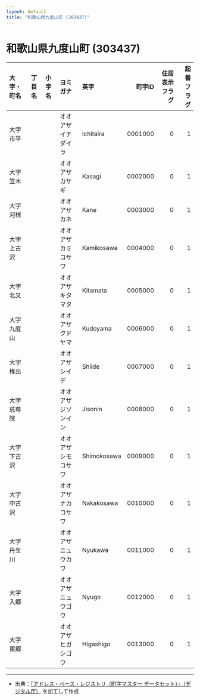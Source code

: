 ```yaml
---
layout: default
title: "和歌山県九度山町 (303437)"
---
```


# 和歌山県九度山町 (303437)

| 大字・町名 | 丁目名 | 小字名 | ヨミガナ | 英字 | 町字ID | 住居表示フラグ | 起番フラグ |
|:--------|:------|:------|:-----------------|:---------------------|--------:|----------:|--------:|
| 大字市平 |  |  | オオアザイチダイラ | Ichitaira | 0001000 | 0 | 1 |
| 大字笠木 |  |  | オオアザカサギ | Kasagi | 0002000 | 0 | 1 |
| 大字河根 |  |  | オオアザカネ | Kane | 0003000 | 0 | 1 |
| 大字上古沢 |  |  | オオアザカミコサワ | Kamikosawa | 0004000 | 0 | 1 |
| 大字北又 |  |  | オオアザキタマタ | Kitamata | 0005000 | 0 | 1 |
| 大字九度山 |  |  | オオアザクドヤマ | Kudoyama | 0006000 | 0 | 1 |
| 大字椎出 |  |  | オオアザシイデ | Shiide | 0007000 | 0 | 1 |
| 大字慈尊院 |  |  | オオアザジソンイン | Jisonin | 0008000 | 0 | 1 |
| 大字下古沢 |  |  | オオアザシモコサワ | Shimokosawa | 0009000 | 0 | 1 |
| 大字中古沢 |  |  | オオアザナカコサワ | Nakakosawa | 0010000 | 0 | 1 |
| 大字丹生川 |  |  | オオアザニュウカワ | Nyukawa | 0011000 | 0 | 1 |
| 大字入郷 |  |  | オオアザニュウゴウ | Nyugo | 0012000 | 0 | 1 |
| 大字東郷 |  |  | オオアザヒガシゴウ | Higashigo | 0013000 | 0 | 1 |

---

- 出典：[「アドレス・ベース・レジストリ（町字マスター データセット）』（デジタル庁）](https://www.digital.go.jp/policies/base_registry_address/) を加工して作成